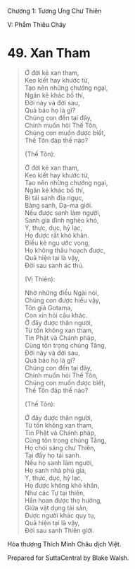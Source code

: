  

Chương 1: Tương Ưng Chư Thiên

V: Phẩm Thiêu Cháy

# 49\. Xan Tham

> Ở đời kẻ xan tham,  
> Keo kiết hay khước từ,  
> Tạo nên những chướng ngại,  
> Ngăn kẻ khác bố thí,  
> Ðời này và đời sau,  
> Quả báo họ là gì?  
> Chúng con đến tại đây,  
> Chính muốn hỏi Thế Tôn,  
> Chúng con muốn được biết,  
> Thế Tôn đáp thế nào?
> 
> (Thế Tôn):
> 
> Ở đời kẻ xan tham,  
> Keo kiết hay khước từ,  
> Tạo nên những chướng ngại,  
> Ngăn kẻ khác bố thí,  
> Bị tái sanh địa ngục,  
> Bàng sanh, Dạ-ma giới.  
> Nếu được sanh làm người,  
> Sanh gia đình nghèo khó,  
> Y, thực, dục, hỷ lạc,  
> Họ được rất khó khăn.  
> Ðiều kẻ ngu ước vọng,  
> Họ không thâu hoạch được,  
> Quả hiện tại là vậy,  
> Ðời sau sanh ác thú.
> 
> (Vị Thiên):
> 
> Nhờ những điều Ngài nói,  
> Chúng con được hiểu vậy,  
> Tôn giả Gotama,  
> Con xin hỏi câu khác.  
> Ở đây được thân người,  
> Từ tốn không xan tham,  
> Tin Phật và Chánh pháp,  
> Cùng tôn trọng chúng Tăng,  
> Ðời này và đời sau,  
> Quả báo họ là gì?  
> Chúng con đến tại đây,  
> Chính muốn hỏi Thế Tôn,  
> Chúng con muốn được biết,  
> Thế Tôn đáp thế nào?
> 
> (Thế Tôn):
> 
> Ở đây được thân người,  
> Từ tốn không xan tham,  
> Tin Phật và Chánh pháp,  
> Cùng tôn trọng chúng Tăng,  
> Họ chói sáng chư Thiên,  
> Tại đấy họ tái sanh.  
> Nếu họ sanh làm người,  
> Họ sanh nhà phú gia,  
> Y, thực, dục, hỷ lạc,  
> Họ được không khó khăn,  
> Như các Tự tại thiên,  
> Hân hoan được thọ hưởng,  
> Giữa vật dụng tài sản,  
> Ðược người khác quy tụ,  
> Quả hiện tại là vậy,  
> Ðời sau sanh Thiên giới.

Hòa thượng Thích Minh Châu dịch Việt.

Prepared for SuttaCentral by Blake Walsh.